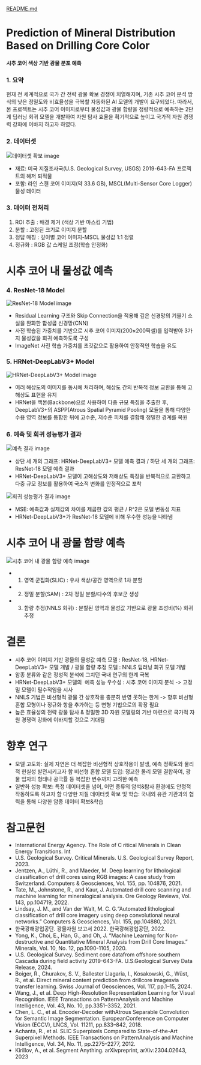 [README.md](https://github.com/user-attachments/files/21564783/README.md)
# **Prediction of Mineral Distribution Based on Drilling Core Color**
**시추 코어 색상 기반 광물 분포 예측**


### 1. 요약

현재 전 세계적으로 국가 간 전략 광물 확보 경쟁이 치열해지며, 기존 시추 코어 분석 방식의 낮은 정밀도와 비효율성을 극복할 자동화된 AI 모델의 개발이 요구되었다. 따라서, 본 프로젝트는 시추 코어 이미지로부터 물성값과 광물 함량을 정량적으로 예측하는 2단계 딥러닝 회귀 모델을 개발하여 자원 탐사 효율을 획기적으로 높이고 국가적 자원 경쟁력 강화에 이바지 하고자 하였다.


### 2. 데이터셋

![데이터셋 확보 image](https://github.com/JungJiSung377/-ACK2025_Mineral_distribution_prediction/blob/main/image2.png)

  * 재료: 미국 지질조사국(U.S. Geological Survey, USGS) 2019-643-FA 프로젝트의 해저 퇴적물
  * 포함: 라인 스캔 코어 이미지(약 33.6 GB), MSCL(Multi-Sensor Core Logger) 물성 데이터


### 3. 데이터 전처리

1) ROI 추출 : 배경 제거 (색상 기반 마스킹 기법)
2) 분할 : 고정된 크기로 이미지 분할
3) 정답 매칭 : 깊이별 코어 이미지-MSCL 물성값 1:1 정렬
4) 정규화 : RGB 값 스케일 조정(학습 안정화)


# 시추 코어 내 물성값 예측


### 4. ResNet-18 Model

![ResNet-18 Model image](https://github.com/JungJiSung377/-ACK2025_Mineral_distribution_prediction/blob/main/image.png)

 * Residual Learning 구조와 Skip Connection을 적용해 깊은 신경망의 기울기 소실을 완화한 합성곱 신경망(CNN)
 * 사전 학습된 가중치를 기반으로 시추 코어 이미지(200×200픽셀)를 입력받아 3가지 물성값을 회귀 예측하도록 구성
 * ImageNet 사전 학습 가중치를 초깃값으로 활용하여 안정적인 학습을 유도


### 5. HRNet-DeepLabV3+ Model

![HRNet-DeepLabV3+ Model image](https://github.com/JungJiSung377/-ACK2025_Mineral_distribution_prediction/blob/main/image3.png)

 * 여러 해상도의 이미지를 동시에 처리하며, 해상도 간의 반복적 정보 교환을 통해 고해상도 표현을 유지
 * HRNet을 백본(Backbone)으로 사용하여 다중 규모 특징을 추출한 후, DeepLabV3+의 ASPP(Atrous Spatial Pyramid Pooling) 모듈을 통해 다양한 수용 영역 정보를 통합한 뒤에 고수준, 저수준 피처를 결합해 정밀한 경계를 복원


### 6. 예측 및 회귀 성능평가 결과

![예측 결과 image](https://github.com/JungJiSung377/-ACK2025_Mineral_distribution_prediction/blob/main/image4.png)

 * 상단 세 개의 그래프: HRNet-DeepLabV3+ 모델 예측 결과 / 하단 세 개의 그래프: ResNet-18 모델 예측 결과
 * HRNet-DeepLabV3+ 모델이 고해상도와 저해상도 특징을 반복적으로 교환하고 다중 규모 정보를 활용하여 국소적 변화를 안정적으로 포착

![회귀 성능평가 결과 image](https://github.com/JungJiSung377/-ACK2025_Mineral_distribution_prediction/blob/main/image5.png)

 * MSE: 예측값과 실제값의 차이를 제곱한 값의 평균 / R^2은 모델 변동성 지표
 * HRNet-DeepLabV3+가 ResNet-18 모델에 비해 우수한 성능을 나타냄


# 시추 코어 내 광물 함량 예측

![시추 코어 내 광물 함량 예측 image](https://github.com/JungJiSung377/-ACK2025_Mineral_distribution_prediction/blob/main/image6.png)

 * 1) 영역 군집화(SLIC) : 유사 색상/공간 영역으로 1차 분할
 * 2) 정밀 분할(SAM) : 2차 정밀 분할/다수의 후보군 생성
 * 3) 함량 추정(NNLS 회귀) : 분할된 영역과 물성값 기반으로 광물 조성비(%) 회귀 추정


# 결론

 * 시추 코어 이미지 기반 광물의 물성값 예측 모델 : ResNet-18, HRNet-DeepLabV3+ 모델 개발 / 광물 함량 추정 모델 : NNLS 딥러닝 회귀 모델 개발
 * 암종 분류와 같은 정성적 분석에 그치던 국내 연구의 한계 극복
 * HRNet-DeepLabV3+ 모델의  예측 성능 우수성 : 시추 코어 이미지 분석 -> 고정밀 모델이 필수적임을 시사
 * NNLS 기법은 비선형적 광물 간 상호작용 충분히 반영 못하는 한계 -> 향후 비선형 혼합 모형이나 정규화 항을 추가하는 등 변형 기법으로의 확장 필요
 * 높은 효율성의 전략 광물 탐사 & 정밀한 3D 자원 모델링의 기반 마련으로 국가적 자원 경쟁력 강화에 이바지할 것으로 기대됨


# 향후 연구

 * 모델 고도화: 실제 자연은 더 복잡한 비선형적 상호작용이 발생, 예측 정확도와 물리적 현실성 발전시키고자 함
비선형 혼합 모델 도입: 정교한 물리 모델 결합하여, 광물 입자의 형태나 공극률 등 복잡한 변수까지 고려한 예측
 * 일반화 성능 확보: 특정 데이터셋을 넘어, 어떤 종류의 암석&탐사 환경에도 안정적 작동하도록 하고자 함
다양한 지질 데이터셋 확보 및 학습: 국내외 유관 기관과의 협력을 통해 다양한 암종 데이터 확보&학습


# 참고문헌

* International Energy Agency. The Role of C ritical Minerals in Clean Energy Transitions. Int
* U.S. Geological Survey. Critical Minerals. U.S. Geological Survey Report, 2023.
* Jentzen, A., Lüthi, R., and Maeder, M. Deep learning for lithological classification of drill cores using RGB images: A case study from Switzerland. Computers & Geosciences, Vol. 155, pp. 104876, 2021.
* Tate, M., Johnstone, R., and Kaur, J. Automated drill core scanning and machine learning for mineralogical analysis. Ore Geology Reviews, Vol. 143, pp.104719, 2022.
* Lindsay, J. M., and Van der Walt, M. C. G.“Automated lithological classification of drill core imagery using deep convolutional neural networks.” Computers & Geosciences, Vol. 155, pp.104880, 2021.
* 한국광해광업공단. 광물자원 보고서 2022. 한국광해광업공단, 2022.
* Yong, K., Choi, E., Han, G., and Oh, J. “Machine Learning for Non-destructive and Quantitative Mineral Analysis from Drill Core Images.” Minerals, Vol. 10, No. 12, pp.1090-1105, 2020.
* U.S. Geological Survey. Sediment core datafrom offshore southern Cascadia during field activity 2019-643-FA. U.S.Geological Survey Data Release, 2024.
* Boiger, R., Churakov, S. V., Ballester Llagaria, I., Kosakowski, G., Wüst, R., et al. Direct mineral content prediction from drillcore imagesvia transfer learning. Swiss Journal of Geosciences, Vol. 117, pp.1–15, 2024.
* Wang, J., et al. Deep High-Resolution Representation Learning for Visual Recognition. IEEE Transactions on PatternAnalysis and Machine Intelligence, Vol. 43, No. 10, pp.3351–3352, 2021.
* Chen, L. C., et al. Encoder-Decoder withAtrous Separable Convolution for Semantic Image Segmentation. EuropeanConference on Computer Vision (ECCV), LNCS, Vol. 11211, pp.833–842, 2018.
* Achanta, R., et al. SLIC Superpixels Compared to State-of-the-Art Superpixel Methods. IEEE Transactions on PatternAnalysis and Machine Intelligence, Vol. 34, No. 11, pp.2275–2277, 2012.
* Kirillov, A., et al. Segment Anything. arXivpreprint, arXiv:2304.02643, 2023
